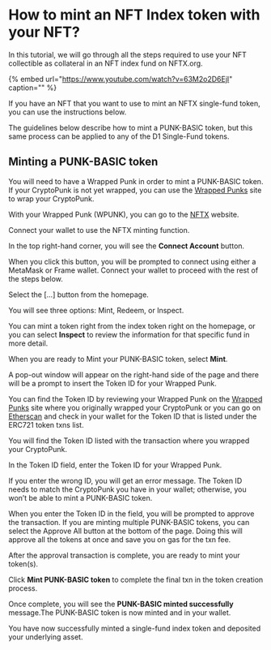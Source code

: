 # How to mint an NFT Index token with your NFT?

In this tutorial, we will go through all the steps required to use your NFT collectible as collateral in an NFT index fund on NFTX.org.

{% embed url="https://www.youtube.com/watch?v=63M2o2D6EjI" caption="" %}

If you have an NFT that you want to use to mint an NFTX single-fund token, you can use the instructions below.

The guidelines below describe how to mint a PUNK-BASIC token, but this same process can be applied to any of the D1 Single-Fund tokens.

## Minting a PUNK-BASIC token

You will need to have a Wrapped Punk in order to mint a PUNK-BASIC token. If your CryptoPunk is not yet wrapped, you can use the [Wrapped Punks](https://wrappedpunks.com/) site to wrap your CryptoPunk.

With your Wrapped Punk \(WPUNK\), you can go to the [NFTX](https://nftx.org/#/) website.

Connect your wallet to use the NFTX minting function.

In the top right-hand corner, you will see the **Connect Account** button.

When you click this button, you will be prompted to connect using either a MetaMask or Frame wallet. Connect your wallet to proceed with the rest of the steps below.

Select the \[...\] button from the homepage.

You will see three options: Mint, Redeem, or Inspect.

You can mint a token right from the index token right on the homepage, or you can select **Inspect** to review the information for that specific fund in more detail.

When you are ready to Mint your PUNK-BASIC token, select **Mint**.

A pop-out window will appear on the right-hand side of the page and there will be a prompt to insert the Token ID for your Wrapped Punk.

You can find the Token ID by reviewing your Wrapped Punk on the [Wrapped Punks](https://wrappedpunks.com/) site where you originally wrapped your CryptoPunk or you can go on [Etherscan](https://etherscan.io/) and check in your wallet for the Token ID that is listed under the ERC721 token txns list.

You will find the Token ID listed with the transaction where you wrapped your CryptoPunk.

In the Token ID field, enter the Token ID for your Wrapped Punk.

If you enter the wrong ID, you will get an error message. The Token ID needs to match the CryptoPunk you have in your wallet; otherwise, you won’t be able to mint a PUNK-BASIC token.

When you enter the Token ID in the field, you will be prompted to approve the transaction. If you are minting multiple PUNK-BASIC tokens, you can select the Approve All button at the bottom of the page. Doing this will approve all the tokens at once and save you on gas for the txn fee.

After the approval transaction is complete, you are ready to mint your token\(s\).

Click **Mint PUNK-BASIC token** to complete the final txn in the token creation process.

Once complete, you will see the **PUNK-BASIC minted successfully** message.The PUNK-BASIC token is now minted and in your wallet.

You have now successfully minted a single-fund index token and deposited your underlying asset.

